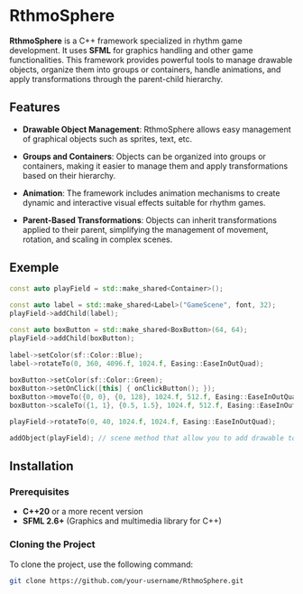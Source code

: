 # RthmoSphere

**RthmoSphere** is a C++ framework specialized in rhythm game development. It uses **SFML** for graphics handling and other game functionalities. This framework provides powerful tools to manage drawable objects, organize them into groups or containers, handle animations, and apply transformations through the parent-child hierarchy.

## Features

- **Drawable Object Management**: RthmoSphere allows easy management of graphical objects such as sprites, text, etc.

- **Groups and Containers**: Objects can be organized into groups or containers, making it easier to manage them and apply transformations based on their hierarchy.

- **Animation**: The framework includes animation mechanisms to create dynamic and interactive visual effects suitable for rhythm games.

- **Parent-Based Transformations**: Objects can inherit transformations applied to their parent, simplifying the management of movement, rotation, and scaling in complex scenes.

## Exemple
```cpp
const auto playField = std::make_shared<Container>();
    
const auto label = std::make_shared<Label>("GameScene", font, 32);
playField->addChild(label);

const auto boxButton = std::make_shared<BoxButton>(64, 64);
playField->addChild(boxButton);
    
label->setColor(sf::Color::Blue);
label->rotateTo(0, 360, 4096.f, 1024.f, Easing::EaseInOutQuad);
    
boxButton->setColor(sf::Color::Green);
boxButton->setOnClick([this] { onClickButton(); });
boxButton->moveTo({0, 0}, {0, 128}, 1024.f, 512.f, Easing::EaseInOutQuad);
boxButton->scaleTo({1, 1}, {0.5, 1.5}, 1024.f, 512.f, Easing::EaseInOutQuad);

playField->rotateTo(0, 40, 1024.f, 1024.f, Easing::EaseInOutQuad);

addObject(playField); // scene method that allow you to add drawable to a draw surface
```

## Installation

### Prerequisites

- **C++20** or a more recent version  
- **SFML 2.6+** (Graphics and multimedia library for C++)

### Cloning the Project

To clone the project, use the following command:

```bash
git clone https://github.com/your-username/RthmoSphere.git
